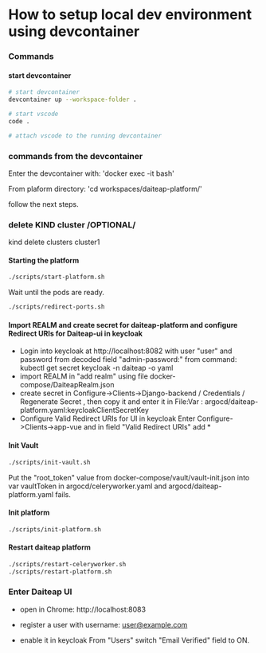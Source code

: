 # How to setup local dev environment using devcontainer

### Commands

#### start devcontainer
```sh
# start devcontainer
devcontainer up --workspace-folder .

# start vscode
code .

# attach vscode to the running devcontainer
```

### commands from the devcontainer
Enter the devcontainer with: 'docker exec -it <CONTAINER> bash'

From plaform directory:
'cd workspaces/daiteap-platform/'

follow the next steps.


### delete KIND cluster /OPTIONAL/
kind delete clusters cluster1


#### Starting the platform
```sh
./scripts/start-platform.sh
```

Wait until the pods are ready.

```sh
./scripts/redirect-ports.sh
```

#### Import REALM and create secret for daiteap-platform and configure Redirect URIs for Daiteap-ui in keycloak
- Login into keycloak at http://localhost:8082 with user "user" and password from decoded field "admin-password:" from command:
kubectl get secret keycloak -n daiteap -o yaml
- import REALM in "add realm" using file docker-compose/DaiteapRealm.json
- create secret in Configure->Clients->Django-backend / Credentials / Regenerate Secret , then copy it and enter it in File:Var :
argocd/daiteap-platform.yaml:keycloakClientSecretKey
- Configure Valid Redirect URIs for UI in keycloak
Enter Configure->Clients->app-vue and in field "Valid Redirect URIs" add *


#### Init Vault
```sh
./scripts/init-vault.sh
```

Put the "root_token" value from docker-compose/vault/vault-init.json into var vaultToken in argocd/celeryworker.yaml and argocd/daiteap-platform.yaml fails.


#### Init platform
```sh
./scripts/init-platform.sh
```

#### Restart daiteap platform
```sh
./scripts/restart-celeryworker.sh
./scripts/restart-platform.sh
```

### Enter Daiteap UI
- open in Chrome: http://localhost:8083

- register a user with username: user@example.com

- enable it in keycloak
From "Users" switch "Email Verified" field to ON.
